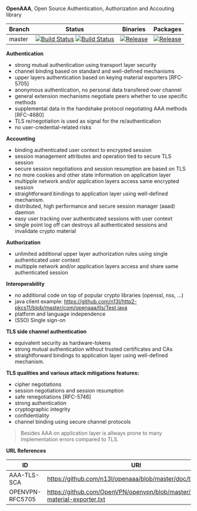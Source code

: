 **OpenAAA**, Open Source Authentication, Authorization and Accouting library

| Branch     | Status             | Binaries                 | Packages       |
|------------|--------------------|--------------------------|----------------|
| master     | [![Build Status](https://travis-ci.org/n13l/openaaa.png?branch=master)](https://travis-ci.org/n13l/openaaa) [![Build Status](https://snap-ci.com/n13l/openaaa/branch/master/build_image)](https://snap-ci.com/n13l/openaaa/branch/master) | [![Release](https://img.shields.io/github/release/n13l/openaaa.svg)](https://github.com/n13l/openaaa/releases/latest) | [![Release](https://img.shields.io/github/release/n13l/openaaa.svg)](https://packagecloud.io/n13l/openaaa) |

**Authentication**
 - strong mutual authentication using transport layer security
 - channel binding based on standard and well-defined mechanisms
 - upper layers authentication based on keying material exporters [RFC-5705]
 - anonymous authentication, no personal data transfered over channel
 - general extension mechanisms negotiate peers whether to use specific methods
 - supplemental data in the handshake protocol negotiating AAA methods [RFC-4680]
 - TLS re/negotiation is used as signal for the re/authentication
 - no user-credential-related risks

**Accounting**
 - binding authenticated user context to encrypted session
 - session management attributes and operation tied to secure TLS session
 - secure session negotiations and session resumption are based on TLS
 - no more cookies and other state information on application layer
 - multipple network and/or application layers access same encrypted session 
 - straightforward bindings to application layer using well-defined mechanism.
 - distributed, high performance and secure session manager (aaad) daemon
 - easy user tracking over authenticated sessions with user context
 - single point log off can destroys all authenticated sessions and invalidate crypto material

**Authorization**
 - unlimited additional upper layer authorization rules using single authenticated user context
 - multipple network and/or application layers access and share same authenticated session

**Interoperability**
 - no additional code on top of popular crypto libraries (openssl, nss, ...)
 - java client example: https://github.com/n13l/http2-pkcs11/blob/master/com/openaaa/tls/Test.java
 - platform and language independence
 - (SSO) Single sign-on

**TLS side channel authentication**
 - equivalent security as hardware-tokens
 - strong mutual authentication without trusted certificates and CAs
 - straightforward bindings to application layer using well-defined mechanism.

**TLS qualities and various attack mitigations features:**
 - cipher negotiations
 - session negotiations and session resumption
 - safe renegotiations [RFC-5746]
 - strong authentication
 - cryptographic integrity
 - confidentiality
 - channel binding using secure channel protocols

>Besides AAA on application layer is allways prone to many implementation errors compared to TLS.
 
**URL References**

| ID              | URI                                                       |
|-----------------|-----------------------------------------------------------|
| AAA-TLS-SCA     | https://github.com/n13l/openaaa/blob/master/doc/tls-sca   |
| OPENVPN-RFC5705 | https://github.com/OpenVPN/openvpn/blob/master/doc/keying-material-exporter.txt |

